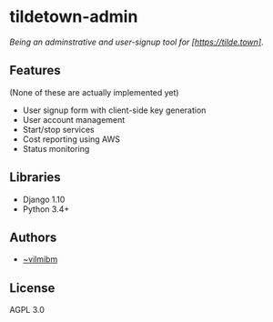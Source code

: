 # tildetown-admin

_Being an adminstrative and user-signup tool for [https://tilde.town]_.

## Features

 (None of these are actually implemented yet)
 
 * User signup form with client-side key generation
 * User account management
 * Start/stop services
 * Cost reporting using AWS
 * Status monitoring
 
## Libraries

 * Django 1.10
 * Python 3.4+
 
## Authors
 
  * [~vilmibm](https://tilde.town/~vilmibm)
 
## License

AGPL 3.0

